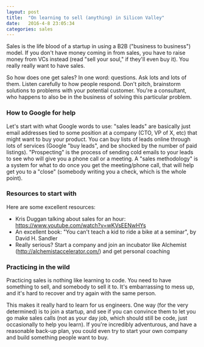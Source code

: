```yaml
---
layout: post
title:  "On learning to sell (anything) in Silicon Valley"
date:   2016-4-8 23:05:34
categories: sales
---
```


Sales is the life blood of a startup in using a B2B ("business to business") model. If you don't have money coming in from sales, you have to raise money from VCs instead (read "sell your soul," if they'll even buy it). You really really want to have sales.

So how does one get sales? In one word: questions. Ask lots and lots of them. Listen carefully to how people respond. Don't pitch, brainstorm solutions to problems with your potential customer. You're a consultant, who happens to also be in the business of solving this particular problem.

### How to Google for help

Let's start with what Google words to use: "sales leads" are basically just email addresses tied to some position at a company (CTO, VP of X, etc) that might want to buy your product. You can buy lists of leads online through lots of services (Google "buy leads", and be shocked by the number of paid listings). "Prospecting" is the process of sending cold emails to your leads to see who will give you a phone call or a meeting. A "sales methodology" is a system for what to do once you get the meeting/phone call, that will help get you to a "close" (somebody writing you a check, which is the whole point).

### Resources to start with

Here are some excellent resources:

- Kris Duggan talking about sales for an hour: https://www.youtube.com/watch?v=wKVsEENwHYs
- An excellent book: "You can't teach a kid to ride a bike at a seminar", by David H. Sandler
- Really serious? Start a company and join an incubator like Alchemist (http://alchemistaccelerator.com/) and get personal coaching

### Practicing in the wild

Practicing sales is nothing like learning to code. You need to have something to sell, and somebody to sell it to. It's embarrassing to mess up, and it's hard to recover and try again with the same person.

This makes it really hard to learn for us engineers. One way (for the very determined) is to join a startup, and see if you can convince them to let you go make sales calls (not as your day job, which should still be code, just occasionally to help you learn). If you're incredibly adventurous, and have a reasonable back-up plan, you could even try to start your own company and build something people want to buy.
